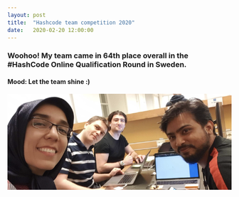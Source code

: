 ```yaml
---
layout: post
title:  "Hashcode team competition 2020"
date:   2020-02-20 12:00:00
---
```


### Woohoo! My team came in 64th place overall in the #HashCode Online Qualification Round in Sweden. 

#### Mood: Let the team shine :)

![](/resources/hashcode-2020-02.png)

